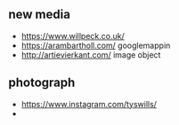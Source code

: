 ## new media 
* https://www.willpeck.co.uk/
* https://arambartholl.com/ googlemappin
* http://artievierkant.com/ image object

## photograph
* https://www.instagram.com/tyswills/
* 
